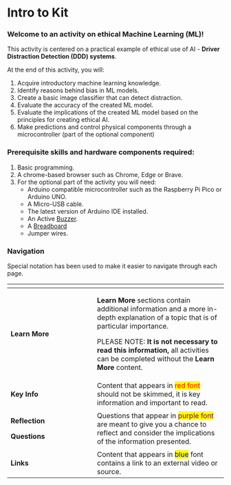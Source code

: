 # Intro to Kit

### Welcome to an activity on ethical Machine Learning (ML)!&#x20;

This activity is centered on a practical example of ethical use of AI - **Driver Distraction Detection (DDD) systems**.

At the end of this activity, you will: &#x20;

1. Acquire introductory machine learning knowledge.
2. Identify reasons behind bias in ML models.
3. Create a basic image classifier that can detect distraction.
4. Evaluate the accuracy of the created ML model.
5. Evaluate the implications of the created ML model  based on the principles for creating ethical AI.&#x20;
6. Make predictions and control physical components through a microcontroller (part of the optional component)&#x20;

### Prerequisite skills and hardware components required:&#x20;

1. Basic programming.&#x20;
2. A chrome-based browser such as Chrome, Edge or Brave. &#x20;
3. For the optional part of the activity you will need:&#x20;
   * Arduino compatible microcontroller such as the Raspberry Pi Pico or Arduino UNO.
   * A Micro-USB cable.
   * The latest version of Arduino IDE installed.
   * An Active [Buzzer](https://www.circuitbasics.com/what-is-a-buzzer/).
   * A [Breadboard](https://learn.sparkfun.com/tutorials/how-to-use-a-breadboard/all)&#x20;
   * Jumper wires.

### Navigation

Special notation has been used to make it easier to navigate through each page.&#x20;

<table data-header-hidden><thead><tr><th width="185"></th><th></th></tr></thead><tbody><tr><td><strong>Learn More</strong></td><td><p><strong>Learn More</strong> sections contain additional information and a more in-depth explanation of a topic that is of particular importance. </p><p></p><p>PLEASE NOTE: <strong>It is not necessary to read this information,</strong> all activities can be completed without the <strong>Learn More</strong> content. </p></td></tr><tr><td><strong>Key Info</strong></td><td>Content that appears in <mark style="color:red;">red font</mark> should not be skimmed, it is key information and important to read. </td></tr><tr><td><p><strong>Reflection</strong> </p><p><strong>Questions</strong></p></td><td>Questions that appear in <mark style="color:purple;">purple font</mark> are meant to give you a chance to reflect and consider the implications of the information presented. </td></tr><tr><td><strong>Links</strong></td><td>Content that appears in <mark style="color:blue;">blue</mark> font contains a link to an external video or source. </td></tr></tbody></table>

